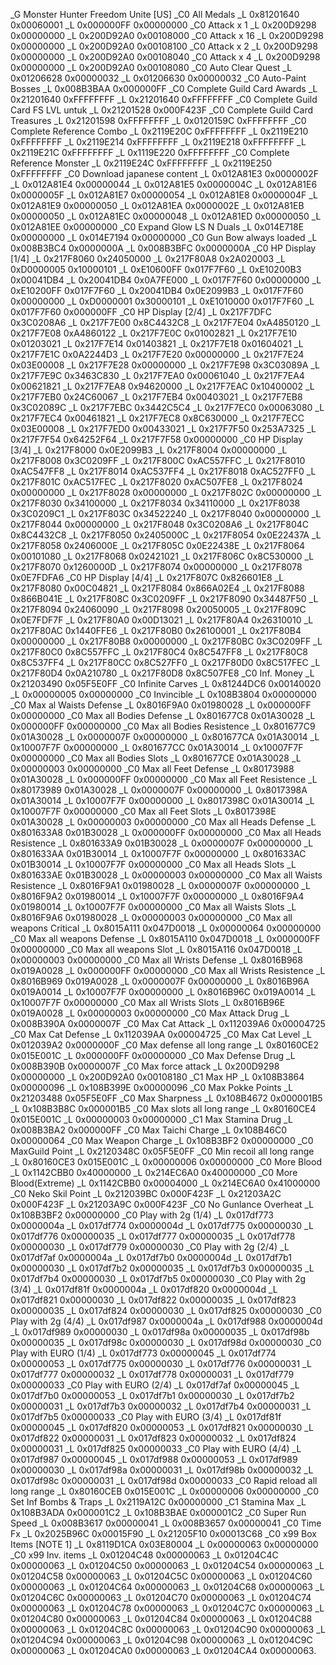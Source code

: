 _G Monster Hunter Freedom Unite [US]
_C0 All Medals
_L 0x81201640 0x00060001
_L 0x000000FF 0x00000000
_C0 Attack x 1
_L 0x200D9298 0x00000000
_L 0x200D92A0 0x00108000
_C0 Attack x 16
_L 0x200D9298 0x00000000
_L 0x200D92A0 0x00108100
_C0 Attack x 2
_L 0x200D9298 0x00000000
_L 0x200D92A0 0x00108040
_C0 Attack x 4
_L 0x200D9298 0x00000000
_L 0x200D92A0 0x00108080
_C0 Auto Clear Quest
_L 0x01206628 0x00000032
_L 0x01206630 0x00000032
_C0 Auto-Paint Bosses
_L 0x008B3BAA 0x000000FF
_C0 Complete Guild Card Awards
_L 0x21201640 0xFFFFFFFF
_L 0x21201640 0xFFFFFFFF
_C0 Complete Guild Card FS LVL untuk
_L 0x21201528 0x000F423F
_C0 Complete Guild Card Treasures
_L 0x21201598 0xFFFFFFFF
_L 0x0120159C 0xFFFFFFFF
_C0 Complete Reference Combo
_L 0x2119E20C 0xFFFFFFFF
_L 0x2119E210 0xFFFFFFFF
_L 0x2119E214 0xFFFFFFFF
_L 0x2119E218 0xFFFFFFFF
_L 0x2119E21C 0xFFFFFFFF
_L 0x1119E220 0xFFFFFFFF
_C0 Complete Reference Monster
_L 0x2119E24C 0xFFFFFFFF
_L 0x2119E250 0xFFFFFFFF
_C0 Download japanese content
_L 0x012A81E3 0x0000002F
_L 0x012A81E4 0x00000044
_L 0x012A81E5 0x0000004C
_L 0x012A81E6 0x0000005F
_L 0x012A81E7 0x00000054
_L 0x012A81E8 0x0000004F
_L 0x012A81E9 0x00000050
_L 0x012A81EA 0x0000002E
_L 0x012A81EB 0x00000050
_L 0x012A81EC 0x00000048
_L 0x012A81ED 0x00000050
_L 0x012A81EE 0x00000000
_C0 Expand Glow LS N Duals
_L 0x014E718E 0x00000000
_L 0x014E7194 0x00000000
_C0 Gun Bow always loaded
_L 0x008B3BC4 0x0000000A
_L 0x008B3BFC 0x0000000A
_C0 HP Display [1/4]
_L 0x217F8060 0x24050000
_L 0x217F80A8 0x2A020003
_L 0xD0000005 0x10000101
_L 0xE10600FF 0x017F7F60
_L 0xE10200B3 0x00041DB4
_L 0x20041DB4 0x0A7FE000
_L 0x017F7F60 0x00000000
_L 0xE10200FF 0x017F7F60
_L 0x20041DB4 0x0E2099B3
_L 0x017F7F60 0x00000000
_L 0xD0000001 0x30000101
_L 0xE1010000 0x017F7F60
_L 0x017F7F60 0x000000FF
_C0 HP Display [2/4]
_L 0x217F7DFC 0x3C0208A6
_L 0x217F7E00 0x8C4432C8
_L 0x217F7E04 0xA4850120
_L 0x217F7E08 0xA4860122
_L 0x217F7E0C 0x01002821
_L 0x217F7E10 0x01203021
_L 0x217F7E14 0x01403821
_L 0x217F7E18 0x01604021
_L 0x217F7E1C 0x0A2244D3
_L 0x217F7E20 0x00000000
_L 0x217F7E24 0x03E00008
_L 0x217F7E28 0x00000000
_L 0x217F7E98 0x3C03089A
_L 0x217F7E9C 0x3463C830
_L 0x217F7EA0 0x00061040
_L 0x217F7EA4 0x00621821
_L 0x217F7EA8 0x94620000
_L 0x217F7EAC 0x10400002
_L 0x217F7EB0 0x24C60067
_L 0x217F7EB4 0x00403021
_L 0x217F7EB8 0x3C02089C
_L 0x217F7EBC 0x3442C5C4
_L 0x217F7EC0 0x00063080
_L 0x217F7EC4 0x00461821
_L 0x217F7EC8 0x8C630000
_L 0x217F7ECC 0x03E00008
_L 0x217F7ED0 0x00433021
_L 0x217F7F50 0x253A7325
_L 0x217F7F54 0x64252F64
_L 0x217F7F58 0x00000000
_C0 HP Display [3/4]
_L 0x217F8000 0x0E2099B3
_L 0x217F8004 0x00000000
_L 0x217F8008 0x3C0209FF
_L 0x217F800C 0xAC557FFC
_L 0x217F8010 0xAC547FF8
_L 0x217F8014 0xAC537FF4
_L 0x217F8018 0xAC527FF0
_L 0x217F801C 0xAC517FEC
_L 0x217F8020 0xAC507FE8
_L 0x217F8024 0x00000000
_L 0x217F8028 0x00000000
_L 0x217F802C 0x00000000
_L 0x217F8030 0x34100000
_L 0x217F8034 0x34110000
_L 0x217F8038 0x3C0209C1
_L 0x217F803C 0x34522240
_L 0x217F8040 0x00000000
_L 0x217F8044 0x00000000
_L 0x217F8048 0x3C0208A6
_L 0x217F804C 0x8C4432C8
_L 0x217F8050 0x2405000C
_L 0x217F8054 0x0E22437A
_L 0x217F8058 0x2406000E
_L 0x217F805C 0x0E22438E
_L 0x217F8064 0x00101080
_L 0x217F8068 0x02421021
_L 0x217F806C 0x8C530000
_L 0x217F8070 0x1260000D
_L 0x217F8074 0x00000000
_L 0x217F8078 0x0E7FDFA6
_C0 HP Display [4/4]
_L 0x217F807C 0x826601E8
_L 0x217F8080 0x00C04821
_L 0x217F8084 0x866A02E4
_L 0x217F8088 0x866B041E
_L 0x217F808C 0x3C0209FF
_L 0x217F8090 0x34487F50
_L 0x217F8094 0x24060090
_L 0x217F8098 0x20050005
_L 0x217F809C 0x0E7FDF7F
_L 0x217F80A0 0x00D13021
_L 0x217F80A4 0x26310010
_L 0x217F80AC 0x1440FFE6
_L 0x217F80B0 0x26100001
_L 0x217F80B4 0x00000000
_L 0x217F80B8 0x00000000
_L 0x217F80BC 0x3C0209FF
_L 0x217F80C0 0x8C557FFC
_L 0x217F80C4 0x8C547FF8
_L 0x217F80C8 0x8C537FF4
_L 0x217F80CC 0x8C527FF0
_L 0x217F80D0 0x8C517FEC
_L 0x217F80D4 0x0A210780
_L 0x217F80D8 0x8C507FE8
_C0 Inf. Money
_L 0x21203490 0x05F5E0FF
_C0 Infinite Carves
_L 0x81244DC6 0x00140020
_L 0x00000005 0x00000000
_C0 Invincible
_L 0x108B3804 0x00000000
_C0 Max al Waists Defense
_L 0x8016F9A0 0x01980028
_L 0x000000FF 0x00000000
_C0 Max all Bodies Defense
_L 0x801677C8 0x01A30028
_L 0x000000FF 0x00000000
_C0 Max all Bodies Resistence
_L 0x801677C9 0x01A30028
_L 0x0000007F 0x00000000
_L 0x801677CA 0x01A30014
_L 0x10007F7F 0x00000000
_L 0x801677CC 0x01A30014
_L 0x10007F7F 0x00000000
_C0 Max all Bodies Slots
_L 0x801677CE 0x01A30028
_L 0x00000003 0x00000000
_C0 Max all Feet Defense
_L 0x80173988 0x01A30028
_L 0x000000FF 0x00000000
_C0 Max all Feet Resistence
_L 0x80173989 0x01A30028
_L 0x0000007F 0x00000000
_L 0x8017398A 0x01A30014
_L 0x10007F7F 0x00000000
_L 0x8017398C 0x01A30014
_L 0x10007F7F 0x00000000
_C0 Max all Feet Slots
_L 0x8017398E 0x01A30028
_L 0x00000003 0x00000000
_C0 Max all Heads Defense
_L 0x801633A8 0x01B30028
_L 0x000000FF 0x00000000
_C0 Max all Heads Resistence
_L 0x801633A9 0x01B30028
_L 0x0000007F 0x00000000
_L 0x801633AA 0x01B30014
_L 0x10007F7F 0x00000000
_L 0x801633AC 0x01B30014
_L 0x10007F7F 0x00000000
_C0 Max all Heads Slots
_L 0x801633AE 0x01B30028
_L 0x00000003 0x00000000
_C0 Max all Waists Resistence
_L 0x8016F9A1 0x01980028
_L 0x0000007F 0x00000000
_L 0x8016F9A2 0x01980014
_L 0x10007F7F 0x00000000
_L 0x8016F9A4 0x01980014
_L 0x10007F7F 0x00000000
_C0 Max all Waists Slots
_L 0x8016F9A6 0x01980028
_L 0x00000003 0x00000000
_C0 Max all weapons Critical
_L 0x8015A111 0x047D0018
_L 0x00000064 0x00000000
_C0 Max all weapons Defense
_L 0x8015A110 0x047D0018
_L 0x000000FF 0x00000000
_C0 Max all weapons Slot
_L 0x8015A116 0x047D0018
_L 0x00000003 0x00000000
_C0 Max all Wrists Defense
_L 0x8016B968 0x019A0028
_L 0x000000FF 0x00000000
_C0 Max all Wrists Resistence
_L 0x8016B969 0x019A0028
_L 0x0000007F 0x00000000
_L 0x8016B96A 0x019A0014
_L 0x10007F7F 0x00000000
_L 0x8016B96C 0x019A0014
_L 0x10007F7F 0x00000000
_C0 Max all Wrists Slots
_L 0x8016B96E 0x019A0028
_L 0x00000003 0x00000000
_C0 Max Attack Drug
_L 0x008B390A 0x0000007F
_C0 Max Cat Attack
_L 0x112039A6 0x00004725
_C0 Max Cat Defense
_L 0x112039AA 0x00004725
_C0 Max Cat Level
_L 0x012039A2 0x0000000F
_C0 Max defense all long range
_L 0x80160CE2 0x015E001C
_L 0x000000FF 0x00000000
_C0 Max Defense Drug
_L 0x008B390B 0x0000007F
_C0 Max force attack
_L 0x200D9298 0x00000000
_L 0x200D92A0 0x00108180
_C1 Max HP
_L 0x108B3864 0x00000096
_L 0x108B399E 0x00000096
_C0 Max Pokke Points
_L 0x21203488 0x05F5E0FF
_C0 Max Sharpness
_L 0x108B4672 0x000001B5
_L 0x108B3B8C 0x000001B5
_C0 Max slots all long range
_L 0x80160CE4 0x015E001C
_L 0x00000003 0x00000000
_C1 Max Stamina Drug
_L 0x008B3BA2 0x000000FF
_C0 Max Taichi Charge
_L 0x108B46C0 0x00000064
_C0 Max Weapon Charge
_L 0x108B3BF2 0x00000000
_C0 MaxGuild Point
_L 0x2120348C 0x05F5E0FF
_C0 Min recoil all long range
_L 0x80160CE3 0x015E001C
_L 0x00000006 0x00000000
_C0 More Blood
_L 0x1142CBB0 0x40000000
_L 0x214EC6A0 0x40000000
_C0 More Blood(Extreme)
_L 0x1142CBB0 0x00004000
_L 0x214EC6A0 0x41000000
_C0 Neko Skil Point
_L 0x212039BC 0x000F423F
_L 0x21203A2C 0x000F423F
_L 0x21203A9C 0x000F423F
_C0 No Gunlance Overheat
_L 0x108B3BF2 0x00000000
_C0 Play with 2g (1/4)
_L 0x017df773 0x0000004a
_L 0x017df774 0x0000004d
_L 0x017df775 0x00000030
_L 0x017df776 0x00000035
_L 0x017df777 0x00000035
_L 0x017df778 0x00000030
_L 0x017df779 0x00000030
_C0 Play with 2g (2/4)
_L 0x017df7af 0x0000004a
_L 0x017df7b0 0x0000004d
_L 0x017df7b1 0x00000030
_L 0x017df7b2 0x00000035
_L 0x017df7b3 0x00000035
_L 0x017df7b4 0x00000030
_L 0x017df7b5 0x00000030
_C0 Play with 2g (3/4)
_L 0x017df81f 0x0000004a
_L 0x017df820 0x0000004d
_L 0x017df821 0x00000030
_L 0x017df822 0x00000035
_L 0x017df823 0x00000035
_L 0x017df824 0x00000030
_L 0x017df825 0x00000030
_C0 Play with 2g (4/4)
_L 0x017df987 0x0000004a
_L 0x017df988 0x0000004d
_L 0x017df989 0x00000030
_L 0x017df98a 0x00000035
_L 0x017df98b 0x00000035
_L 0x017df98c 0x00000030
_L 0x017df98d 0x00000030
_C0 Play with EURO (1/4)
_L 0x017df773 0x00000045
_L 0x017df774 0x00000053
_L 0x017df775 0x00000030
_L 0x017df776 0x00000031
_L 0x017df777 0x00000032
_L 0x017df778 0x00000031
_L 0x017df779 0x00000033
_C0 Play with EURO (2/4)
_L 0x017df7af 0x00000045
_L 0x017df7b0 0x00000053
_L 0x017df7b1 0x00000030
_L 0x017df7b2 0x00000031
_L 0x017df7b3 0x00000032
_L 0x017df7b4 0x00000031
_L 0x017df7b5 0x00000033
_C0 Play with EURO (3/4)
_L 0x017df81f 0x00000045
_L 0x017df820 0x00000053
_L 0x017df821 0x00000030
_L 0x017df822 0x00000031
_L 0x017df823 0x00000032
_L 0x017df824 0x00000031
_L 0x017df825 0x00000033
_C0 Play with EURO (4/4)
_L 0x017df987 0x00000045
_L 0x017df988 0x00000053
_L 0x017df989 0x00000030
_L 0x017df98a 0x00000031
_L 0x017df98b 0x00000032
_L 0x017df98c 0x00000031
_L 0x017df98d 0x00000033
_C0 Rapid reload all long range
_L 0x80160CEB 0x015E001C
_L 0x00000006 0x00000000
_C0 Set Inf Bombs & Traps
_L 0x2119A12C 0x00000000
_C1 Stamina Max
_L 0x108B3ADA 0x000001C2
_L 0x108B3BAE 0x000001C2
_C0 Super Run Speed
_L 0x008B3617 0x00000041
_L 0x008B3657 0x00000041
_C0 Time Fx
_L 0x2025B96C 0x00015F90
_L 0x21205F10 0x00013C68
_C0 x99 Box Items [NOTE 1]
_L 0x8119D1CA 0x03E80004
_L 0x00000063 0x00000000
_C0 x99 Inv. items
_L 0x01204C48 0x00000063
_L 0x01204C4C 0x00000063
_L 0x01204C50 0x00000063
_L 0x01204C54 0x00000063
_L 0x01204C58 0x00000063
_L 0x01204C5C 0x00000063
_L 0x01204C60 0x00000063
_L 0x01204C64 0x00000063
_L 0x01204C68 0x00000063
_L 0x01204C6C 0x00000063
_L 0x01204C70 0x00000063
_L 0x01204C74 0x00000063
_L 0x01204C78 0x00000063
_L 0x01204C7C 0x00000063
_L 0x01204C80 0x00000063
_L 0x01204C84 0x00000063
_L 0x01204C88 0x00000063
_L 0x01204C8C 0x00000063
_L 0x01204C90 0x00000063
_L 0x01204C94 0x00000063
_L 0x01204C98 0x00000063
_L 0x01204C9C 0x00000063
_L 0x01204CA0 0x00000063
_L 0x01204CA4 0x00000063.
